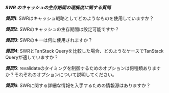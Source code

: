 ***SWR のキャッシュの生存期間の理解度に関する質問***

***質問1***: SWRはキャッシュ戦略としてどのようなものを使用していますか？

***質問2***: SWRのキャッシュの生存期間は設定可能ですか？

***質問3***: SWRのキーは何に使用されますか？

***質問4***: SWRとTanStack Queryを比較した場合、どのようなケースでTanStack Queryが適していますか？

***質問5***: revalidateのタイミングを制御するためのオプションは何種類ありますか？それぞれのオプションについて説明してください。

***質問6***: SWRに関する詳細な情報を入手するための情報源はありますか？